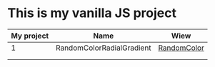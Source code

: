 # This is my vanilla JS project

| My project | Name                      | Wiew                                                                       |
| ---------- | ------------------------- | -------------------------------------------------------------------------- |
| 1          | RandomColorRadialGradient | [RandomColor](https://dmitrysarancha.github.io/RandomColorRadialGradient/) |
|            |                           |                                                                            |
|            |                           |                                                                            |
